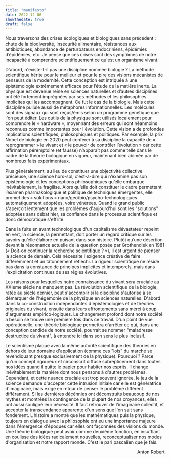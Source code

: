 ```yaml
---
title: "manifesto"
date: 2022-12-06
showthedate: true
draft: false
---
```


Nous traversons des crises écologiques et biologiques sans précédent : chute de la biodiversité, insécurité alimentaire, résistances aux antibiotiques, abondance de perturbateurs endocriniens, épidémies d’épidémies, etc. Je pense que ces crises sont des symptômes de notre incapacité à comprendre scientifiquement ce qu'est un organisme vivant.  

D'abord, n'existe-t-il pas une discipline nommée biologie ? La méthode scientifique hérite pour le meilleur et pour le pire des visions mécanistes de penseurs de la modernité. Cette conception est intriquée à une épistémologie extrêmement efficace pour l’étude de la matière inerte. La physique est devenue reine en sciences naturelles et d’autres disciplines ont été fortement imprégnées par ses méthodes et les philosophies implicites qui les accompagnent. Ce fut le cas de la biologie. Mais cette discipline pullule aussi de métaphores informationnelles. Les molécules sont des signaux qui sont reçus/émis selon un programme génétique que l'on peut éditer. Les outils de la physique sont utilisés localement pour comprendre le « hardware », moyennant des erreurs qui sont néanmoins reconnues comme importantes pour l'évolution. Cette vision a de profondes implications scientifiques, philosophiques et politiques. Par exemple, la prix Nobel de biologie en 2020 peut conférer à sa discipline la capacité de « reprogrammer » le vivant et « le pouvoir de contrôler l’évolution » car cette affirmation péremptoire (et fausse) n’apparaît pas comme telle dans le cadre de la théorie biologique en vigueur, maintenant bien abimée par de nombreux faits expérimentaux. 

Plus généralement, au lieu de constituer une objectivité collective précieuse, une science hors-sol, c'est-à-dire qui n’examine pas son épistémologie et les conceptions philosophiques qu’elle embarque inévitablement, la fragilise. Alors qu’elle doit constituer le cadre permettant l’examen pharmakologique et politique de techniques émergentes, elle promet des « solutions » nano/geo/bio/psycho-technologiques automatiquement adoptées, voire vénérées. Quand le grand public s'aperçoit lentement que les problèmes d'aujourd'hui sont les "solutions" adoptées sans débat hier, sa confiance dans le processus scientifique et donc démocratique s'effrite. 

Dans la fuite en avant technologique d'un capitalisme dévastateur repeint en vert, la science, la permettant, doit porter un regard critique sur les savoirs qu’elle élabore en puisant dans son histoire. Plutôt qu’une désertion devant la résonnance actuelle de la question posée par Grothendiek en 1981 (« Doit-on continuer la recherche scientifique ? »), il est urgent de pænser la science de demain. Cela nécessite l'exigence créative de faire différemment et un tâtonnement réfléchi. La rigueur scientifique ne réside pas dans la constance de principes implicites et intemporels, mais dans l'explicitation continues de ses règles évolutives.

Les raisons pour lesquelles notre connaissance du vivant sera cruciale au XXIeme siècle ne manquent pas. La révolution scientifique de la biologie, ratée au siècle dernier,  peut s'accomplir si la discipline s'autorise à se démarquer de l'hégémonie de la physique en sciences naturelles. D'abord dans la co-construction indépendantes d'épistémologies et de théories originales du vivant, ensuite dans leurs affrontements sans merci à coup d'arguments empirico-logiques. Le changement profond dont notre société a besoin se trouve une première fois dans ce travail. D'un point de vue opérationelle, une théorie biologique permettra d'arrêter ce qui, dans une conception candide de notre société, pourrait se nommer "maladresse destructice du vivant", à entendre ici dans son sens le plus inclusif. 

Le scientisme plaque avec la même autorité scientifique des théories en dehors de leur domaine d'application (comme ces "lois" du marché se revendiquant presque exclusivement de la physique). Pourquoi ? Parce qu'un concept rigoureux et circonscrit diffuse subrepticement dans toutes nos idées quand il quitte le papier pour habiter nos esprits. Il change inévitablement la manière dont nous pensons à d'autres problèmes. Cependant, et cette nuance cruciale est trop souvent ignorée, le jeu de la science demande d'accepter cette intrusion initiale car elle est génératrice d'imaginaire, mais exige en retour de penser le problème différent différament. Si les dernières décénnies ont déconstruits beaucoup de nos mythes et montrées la contingence de la plupart de nos croyances, elles ont aussi souligné leur nécessité. Il faut retrouver de l'imaginaire collectif, et accepter la transcendance apparente d'un sens que l'on sait sans fondement. L'histoire a montré que les mathématiques puis la physique, toujours en dialogue avec la philosophie ont eu une importance majeure dans l'émergence d'époques car elles ont façonnées des visions du monde. Une théorie biologique peut avoir comme deuxième fonction, en insufflant en coulisse des idées radicalement nouvelles, reconceptualiser nos modes d'organisation et notre rapport monde. C'est le pari pascalien que je fais. 

<p align="right"> Anton Robert </p>